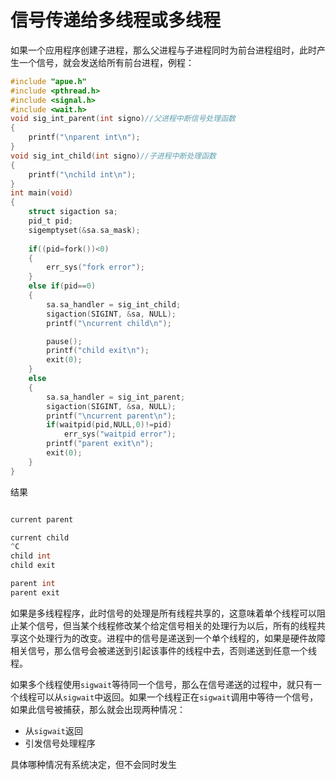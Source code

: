 # 信号传递给多线程或多线程

如果一个应用程序创建子进程，那么父进程与子进程同时为前台进程组时，此时产生一个信号，就会发送给所有前台进程，例程：

~~~c
#include "apue.h"
#include <pthread.h>
#include <signal.h>
#include <wait.h>
void sig_int_parent(int signo)//父进程中断信号处理函数
{
    printf("\nparent int\n");
}
void sig_int_child(int signo)//子进程中断处理函数
{
    printf("\nchild int\n");
}
int main(void)
{
    struct sigaction sa;
    pid_t pid;
    sigemptyset(&sa.sa_mask);
    
    if((pid=fork())<0)
    {
        err_sys("fork error");
    }
    else if(pid==0)
    {
        sa.sa_handler = sig_int_child;
        sigaction(SIGINT, &sa, NULL);
        printf("\ncurrent child\n");

        pause();
        printf("child exit\n");
        exit(0);
    }
    else
    {
        sa.sa_handler = sig_int_parent;
        sigaction(SIGINT, &sa, NULL);
        printf("\ncurrent parent\n");
        if(waitpid(pid,NULL,0)!=pid)
            err_sys("waitpid error");
        printf("parent exit\n");
        exit(0);
    }
}
~~~



结果

~~~c

current parent

current child
^C
child int
child exit

parent int
parent exit

~~~

如果是多线程程序，此时信号的处理是所有线程共享的，这意味着单个线程可以阻止某个信号，但当某个线程修改某个给定信号相关的处理行为以后，所有的线程共享这个处理行为的改变。进程中的信号是递送到一个单个线程的，如果是硬件故障相关信号，那么信号会被递送到引起该事件的线程中去，否则递送到任意一个线程。

如果多个线程使用`sigwait`等待同一个信号，那么在信号递送的过程中，就只有一个线程可以从`sigwait`中返回。如果一个线程正在`sigwait`调用中等待一个信号，如果此信号被捕获，那么就会出现两种情况：

- 从`sigwait`返回
- 引发信号处理程序

具体哪种情况有系统决定，但不会同时发生